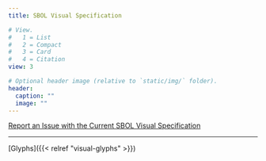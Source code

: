 ```yaml
---
title: SBOL Visual Specification

# View.
#   1 = List
#   2 = Compact
#   3 = Card
#   4 = Citation
view: 3

# Optional header image (relative to `static/img/` folder).
header:
  caption: ""
  image: ""
---
```


[Report an Issue with the Current SBOL Visual Specification](https://github.com/SynBioDex/SBOL-visual/issues)

___

[Glyphs]({{< relref "visual-glyphs" >}})

<!--

The body of this page is filled in with the `version-X.Y.Z.md` pages
in this directory using the template found at `/layouts/visual-specification`

-->